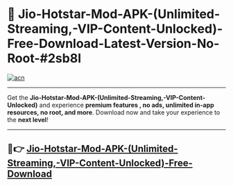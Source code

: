# 🚀 Jio-Hotstar-Mod-APK-(Unlimited-Streaming,-VIP-Content-Unlocked)-Free-Download-Latest-Version-No-Root-#2sb8l

[![acn](https://i.imgur.com/BIQs5tu.png)](https://hapymods.com?title=Jio+Hotstar+Mod+APK+(Unlimited+Streaming,+VIP+Content+Unlocked)&ref=2sb8l)

---

Get the **Jio-Hotstar-Mod-APK-(Unlimited-Streaming,-VIP-Content-Unlocked)** and experience **premium features , no ads, unlimited in-app resources, no root, and more**. Download now and take your experience to the **next level**!

---

## 🤖👉 [Jio-Hotstar-Mod-APK-(Unlimited-Streaming,-VIP-Content-Unlocked)-Free-Download](https://hapymods.com?title=Jio+Hotstar+Mod+APK+(Unlimited+Streaming,+VIP+Content+Unlocked)&ref=2sb8l)